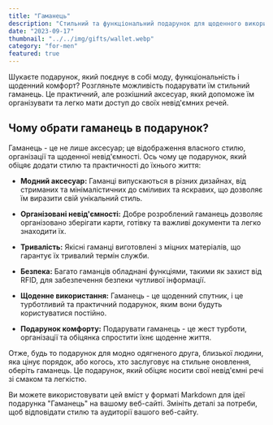```yaml
---
title: "Гаманець"
description: "Стильний та функціональний подарунок для щоденного використання"
date: "2023-09-17"
thumbnail: "../../img/gifts/wallet.webp"
category: "for-men"
featured: true
---
```

Шукаєте подарунок, який поєднує в собі моду, функціональність і щоденний комфорт? Розгляньте можливість подарувати їм стильний гаманець. Це практичний, але розкішний аксесуар, який допоможе їм організувати та легко мати доступ до своїх невід'ємних речей.

## Чому обрати гаманець в подарунок?

Гаманець - це не лише аксесуар; це відображення власного стилю, організації та щоденної невід'ємності. Ось чому це подарунок, який обіцяє додати стилю та практичності до їхнього життя:

- **Модний аксесуар:** Гаманці випускаються в різних дизайнах, від стриманих та мінімалістичних до сміливих та яскравих, що дозволяє їм виразити свій унікальний стиль.

- **Організовані невід'ємності:** Добре розроблений гаманець дозволяє організовано зберігати карти, готівку та важливі документи та легко знаходити їх.

- **Тривалість:** Якісні гаманці виготовлені з міцних матеріалів, що гарантує їх тривалий термін служби.

- **Безпека:** Багато гаманців обладнані функціями, такими як захист від RFID, для забезпечення безпеки чутливої інформації.

- **Щоденне використання:** Гаманець - це щоденний спутник, і це турботливий та практичний подарунок, яким вони будуть користуватися постійно.

- **Подарунок комфорту:** Подарувати гаманець - це жест турботи, організації та обіцянка спростити їхнє щоденне життя.

Отже, будь то подарунок для модно одягненого друга, близької людини, яка цінує порядок, або когось, хто заслуговує на стильне оновлення, оберіть гаманець. Це подарунок, який обіцяє носити свої невід'ємні речі зі смаком та легкістю.

Ви можете використовувати цей вміст у форматі Markdown для ідеї подарунка "Гаманець" на вашому веб-сайті. Змініть деталі за потреби, щоб відповідати стилю та аудиторії вашого веб-сайту.
